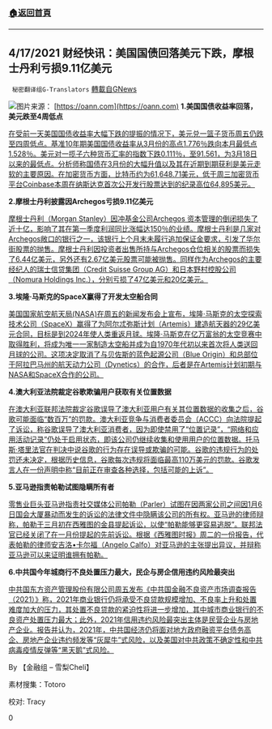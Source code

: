 ###  [:house:返回首頁](https://github.com/ourhimalayas/txt)
---

## 4/17/2021 财经快讯：美国国债回落美元下跌，摩根士丹利亏损9.11亿美元​
` 秘密翻译组G-Translators` [轉載自GNews](https://gnews.org/zh-hans/1108945/)

![]()![](https://gnews.org/wp-content/uploads/2021/04/2021-04-17_230046.jpg)图片来源： [https://oann.com](https://oann.com)
**1.美国国债收益率回落，美元跌至4周低点**

[在受前一天美国国债收益率大幅下跌的提振的情况下，美元兑一篮子货币周五仍跌至四周低点。基准10年期美国国债收益率从3月份的高点1.776％跌向本月最低点1.528％。美元对一揽子六种货币汇率的指数下跌0.111％，至91.561，为3月18日以来的最低点。分析师称国债在3月份的大幅升值以及其在近期到期获利是美元走软的主要原因。在加密货币方面，比特币约为61,648.71美元，低于周三加密货币平台Coinbase本周在纳斯达克首次公开发行股票达到的纪录高位64,895美元。](https://www.oann.com/dollar-slips-to-4-week-low-hurt-by-recent-retreat-in-yields/)

**2.摩根士丹利披露因Archegos亏损9.11亿美元**

[摩根士丹利（Morgan Stanley）因冲基金公司Archegos 资本管理的倒闭损失了近十亿，影响了其在第一季度利润同比涨幅达150％的业绩。摩根士丹利是几家对Archegos敞口的银行之一，该银行上个月末未履行追加保证金要求，引发了华尔街股票的抛售。摩根士丹利因投资者出售所持与Archegos仓位相关的股票而损失了6.44亿美元，另外还有2.67亿美元股票可能被抛售。同样作为Archegos的主要经纪人的瑞士信贷集团（Credit Suisse Group AG）和日本野村控股公司（Nomura Holdings Inc.），分别亏损了47亿美元和20亿美元。](https://www.oann.com/morgan-stanley-reveals-911-million-archegos-loss-as-profit-jumps/)

**3.埃隆·马斯克的SpaceX赢得了开发太空船合同**

[美国国家航空航天局(NASA)在周五的新闻发布会上宣布，埃隆·马斯克的太空探索技术公司（SpaceX）赢得了为阿尔忒弥斯计划（Artemis）建造航天器的29亿美元合同，目标是到2024年使人类重返月球。埃隆·马斯克在亿万富翁的太空竞赛中取得胜利，将成为唯一一家制造太空船并成为自1970年代初以来首次将人类送回月球的公司。这项决定取消了与贝佐斯的蓝色起源公司（Blue Origin）和总部位于阿拉巴马州的航天动力公司（Dynetics）的合作，后者是在Artemis计划初期与NASA和SpaceX合作的公司。](https://www.forbes.com/sites/nicholasreimann/2021/04/16/musks-spacex-beats-out-bezos-and-blue-origin-for-nasa-spacecraft/?sh=6aa728ef37d6)

**4.澳大利亚法院裁定谷歌欺骗用户获取有关位置数据**

[在澳大利亚联邦法院裁定谷歌误导了澳大利亚用户有关其位置数据的收集之后，谷歌可能面临“数百万”的罚款。澳大利亚竞争与消费者委员会（ACCC）向法院提起了诉讼，称谷歌误导了澳大利亚消费者，因为即使禁用了“位置记录”，“网络和应用活动记录”仍处于启用状态，即该公司仍继续收集和使用用户的位置数据。托马斯·塔里法官在判决中说谷歌的行为存在误导或欺骗的可能。谷歌的违规行为的处罚还未决定，根据历史信息，谷歌每次违规将面临最高110万美元的罚款。谷歌发言人在一份声明中称“目前正在审查各种选择，包括可能的上诉”。](https://www.breitbart.com/tech/2021/04/16/australian-court-rules-google-deceived-users-about-location-data-collection/)

**5.亚马逊指责帕勒试图隐瞒所有者**

[零售业巨头亚马逊指责社交媒体公司帕勒（Parler）试图在因两家公司之间因1月6日国会大厦暴动而发生的诉讼的法律文件中隐瞒该公司的所有权。亚马逊的律师辩称，帕勒于三月初在西雅图的金县提起诉讼，以使“帕勒能够更容易逃脱”。联邦法官已经关闭了在一月份提起的先前诉讼。根据《西雅图时报》周二的一份报告，代表帕勒的律师安吉洛•卡尔福（Angelo Calfo）对亚马逊的主张提出异议，并辩称亚马逊可以来证明谁拥有帕勒。](https://www.washingtonexaminer.com/news/amazon-accusing-parler-attempt-conceal-owners)

**6.中共国今年城商行不良处置压力最大，民企与房企信用违约风险最突出**

[中共国东方资产管理股份有限公司周五发布《中共国金融不良资产市场调查报告（2021）》称，2021年商业银行仍将承受不良贷款规模增加、不良率上升和处置难度加大的压力，其处置不良贷款的紧迫性将进一步增加，其中城市商业银行的不良资产处置压力最大；此外，2021年信用违约风险最突出主体是民营企业与房地产企业。报告并认为，2021年，中共国经济仍将面对地方政府融资平台债务高企、房地产企业违约频发等“灰犀牛”式风险，以及美国对中共政策不确定性和中共病毒疫情反弹等“黑天鹅”式风险。](https://cn.reuters.com/article/china-urban-commercial-banks-npl-0416-idCNKBS2C31K3)

By 【金融组 – 雪梨Cheli】

素材搜集：Totoro

校对: Tracy

0
